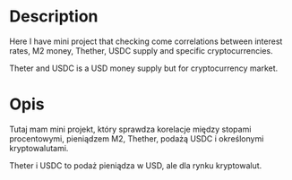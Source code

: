 # Description
Here I have mini project that checking come correlations between interest rates, M2 money, Thether, USDC supply and specific cryptocurrencies.

Theter and USDC is a USD money supply but for cryptocurrency market. 

# Opis
Tutaj mam mini projekt, który sprawdza korelacje między stopami procentowymi, pieniądzem M2, Thether, podażą USDC i określonymi kryptowalutami.

Theter i USDC to podaż pieniądza w USD, ale dla rynku kryptowalut.